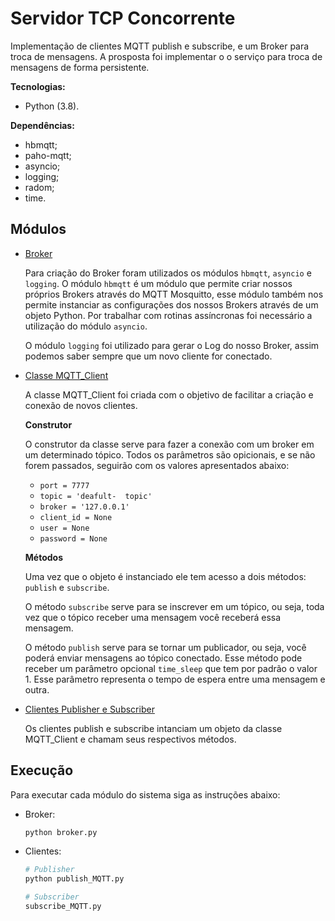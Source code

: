 # Servidor TCP Concorrente

Implementação de clientes MQTT publish e subscribe, e um Broker para troca de mensagens. A prosposta foi implementar o o serviço para troca de mensagens de forma persistente.

**Tecnologias:**

- Python (3.8).



**Dependências:**

- hbmqtt;
- paho-mqtt;
- asyncio;
- logging;
- radom;
- time.



## Módulos

- <u>Broker</u> 

  Para criação do Broker foram utilizados os módulos `hbmqtt`, `asyncio` e `logging`.  O módulo `hbmqtt` é um módulo que permite criar nossos próprios Brokers através do MQTT Mosquitto, esse módulo também nos permite instanciar as configurações dos nossos Brokers através de um objeto Python. Por trabalhar com rotinas assíncronas foi necessário a utilização do módulo `asyncio`.

  O módulo `logging` foi utilizado para gerar o Log do nosso Broker, assim podemos saber sempre que um novo cliente for conectado.

  

- <u>Classe MQTT_Client</u>

  A classe MQTT_Client foi criada com o objetivo de facilitar a criação e conexão de novos clientes. 

  **Construtor**

  O construtor da classe serve para fazer a conexão com um broker em um determinado tópico. Todos os parâmetros são opicionais, e se não forem passados, seguirão com os valores apresentados abaixo:

  - `port = 7777`
  - `topic = 'deafult-  topic'`
  - `broker = '127.0.0.1'`
  - `client_id = None`
  - `user = None`
  - `password = None`

  

  **Métodos**

  Uma vez que o objeto é instanciado ele tem acesso a dois métodos: `publish` e `subscribe`.

  O método `subscribe` serve para se inscrever em um tópico, ou seja, toda vez que o tópico receber uma mensagem você receberá essa mensagem.

  O método `publish` serve para se tornar um publicador, ou seja, você poderá enviar mensagens ao tópico conectado. Esse método pode receber um parâmetro opcional `time_sleep` que tem por padrão o valor 1. Esse parâmetro representa o tempo de espera entre uma mensagem e outra.



- <u>Clientes Publisher e Subscriber</u>

  Os clientes publish e subscribe intanciam um objeto da classe MQTT_Client e chamam seus respectivos métodos.

  

## Execução 

Para executar cada módulo do sistema siga as instruções abaixo:

- Broker:

  ```bash
  python broker.py
  ```

- Clientes:

  ```bash
  # Publisher
  python publish_MQTT.py
  
  # Subscriber
  subscribe_MQTT.py
  ```

